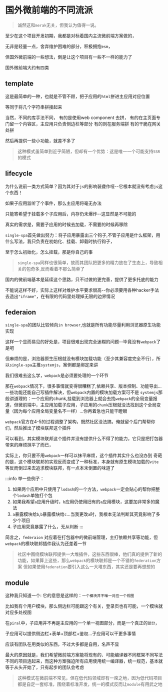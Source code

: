 # 国外微前端的不同流派 
> 诚然这和`merak`无关，但我认为值得一说。

至少在这个项目开发初期，我都是对标着国内主流微前端方案做的，

无非是轻量一点，舍弃维护困难的部分，积极拥抱`esm`，

但国外微前端的一些想法，倒是让这个项目有一些不一样的能力了

国外微前端大约有四类 
## template
这是最简单的一种，也就是不管不顾，把子应用的`html`拼进主应用对应位置

等同于将几个字符串拼接起来

当然，不同的库手法不同，
有的是使用web component 去拼，
有的在主页面专门留一个内容区，主应用只负责侧边栏等部分
有的则在服务端拼
有的干脆在网关处拼

然后再提供一些小功能，就差不多了

> 这种模式虽简单到近乎简陋，但却有一个优势：这是唯一一个可能支持`SSR`的模式

## lifecycle
为什么说前一类方式简单？因为其对于`js`的影响装聋作哑--它根本就没有考虑`js`这个东西！

如果子应用监听了个事件，那么主应用将毫无办法

只能寄希望于挂载多个子应用后，内存仍未爆炸--这显然是不可能的

真实的需求是，需要子应用的时候去加载，不需要的时候再移除

`single-spa`首先做出努力：将子应用暴露出三个钩子,不管子应用是什么框架，用什么写法，我只负责在初始化、挂载、卸载时执行钩子，

至于怎么初始化，怎么挂载，那是你自己的事


> `single-spa`同样也很简单，故而其团队把更多的精力放在了生态上，导致相关的包奇多,反而看着不那么简单了

国内的微前端基本是延续这个思路，只不过做的更完善，提供了更多托底的能力
 
不能说这样不好，实际上这样对维护水平要求很高--你必须要用各种hacker手法去造出`"iframe"`，在有限的代码里处理掉无限的边界情况

 ## federaion
`single-spa`的团队比较倾向`in browser`,也就是所有功能尽量利用浏览器原生功能实现

这样一个显而易见的好处是，项目很难出现完全迷糊的问题--毕竟没有`webpack`了是吧

但麻烦的是，浏览器原生压根就没有模块加载功能（至少其兼容度完全不行），所以`single-spa`主推`systemjs`，案例都是绑定来讲

我们很难去这么学，`webpack`是必须要处理的一个环节

那在`webpack`情况下，很多事情就变得很糟糕了,依赖共享、版本控制、功能导出...一些功能还能自己写插件解决，但`webpack`内置的模块加载方案可不是
`systemjs`那般讲道理的：一个应用的chunk,挂载到浏览器上就会去找`webpack`的全局变量报道，但微前端中，主应用加载子应用，子应用的`chunk`压根就没法找到这个全局变量（因为每个应用全局变量名不一样）...你再着急也只能干瞪眼

`webpack`官方在4-5的过程调整了架构，既然社区没法搞，俺就留个后门帮帮你们，然后推出了模块联邦这个插件

可以看到，其实模块联邦这个插件并没有提供什么不得了的能力，它只是把打包器带来的麻烦抹平了而已，

实际上，你只要不用`webpack`一样可以抹平麻烦，这个插件其实什么也没办到
奇葩的是，这个模块联邦的实现反而变成了一种标准，本身就有原生模块加载的`vite`等反而倒过来去追求模块联邦，有一点本末倒置的味道了

:::info 
举一些例子：
1. 如果两个应用中只使用了`lodash`的一个方法，`webpack`一定会贴心的帮你把整个`lodash`单独打个包
2. 如果我希望`a`应用升级时，`b`应用仍使用旧有的`a`应用模块，这要加非常多的魔法
3. `a`暴露模块给`b`,`b`暴露模块给`c`...当我更改`a`时，我根本无法判断其究竟影响了多少个项目
4. 子应用究竟暴露了什么，无从判断
:::

简言之，`federaion` 对应着在打包器中的微前端管理，主打依赖共享等功能，但`webpack`的模块联邦插件我认为还差着一节

> 社区中围绕模块联邦提供一大堆插件，这些东西很棒，他们真的提供了新的功能，如果算上这些，那么`webpack`的模块联邦是一个不错的`federation`方案
但如果使用`federation`要引入这么一大堆东西，其实还是要再想想的


## module
这种我只知道一个:[]()
它的意思是这样的：`一个模块并不唯一对应一个视图`

比如我有个用户模块，那么侧边栏可能跟这个有关，登录页也有可能，一个模块就对应多处视图

在`piral`中，子应用并不再是主应用的一个单一视图部分，而是一个真正的`部分`，

子应用可以提供侧边栏+表单+顶部栏+鉴权...子应用可以干更多事情

应该有团队在用类似的东西，不过大多都是自用，名声不显

最大的原因就是，我们希望微前端方案能将现有的、可能编译器不同框架不同写法不同的项目连起来，而这种方案强迫所有应用使用统一编译器，统一规范，基本就等于从头开始了，只有起步的团队会考虑

> 这种模式在微前端不常见，但在低代码领域却有一席之地，因为低代码项目都是自定一套标准，围绕着标准开发，统一的模式反而让`module`有用武之地

